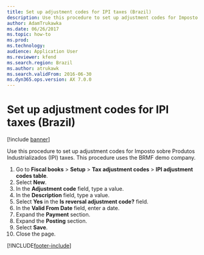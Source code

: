 ```yaml
---
title: Set up adjustment codes for IPI taxes (Brazil)
description: Use this procedure to set up adjustment codes for Imposto sobre Produtos Industrializados (IPI) taxes.
author: AdamTrukawka
ms.date: 06/26/2017
ms.topic: how-to
ms.prod: 
ms.technology: 
audience: Application User
ms.reviewer: kfend
ms.search.region: Brazil
ms.author: atrukawk
ms.search.validFrom: 2016-06-30
ms.dyn365.ops.version: AX 7.0.0
---
```

# Set up adjustment codes for IPI taxes (Brazil)

[!include [banner](../../includes/banner.md)]

Use this procedure to set up adjustment codes for Imposto sobre Produtos Industrializados (IPI) taxes. This procedure uses the BRMF demo company.

1. Go to **Fiscal books** > **Setup** > **Tax adjustment codes** > **IPI adjustment codes table**.
2. Select **New**.
3. In the **Adjustment code** field, type a value.
4. In the **Description** field, type a value.
5. Select **Yes** in the **Is reversal adjustment code?** field.
6. In the **Valid From Date** field, enter a date.
7. Expand the **Payment** section.
8. Expand the **Posting** section.
9. Select **Save**.
10. Close the page.



[!INCLUDE[footer-include](../../../includes/footer-banner.md)]

